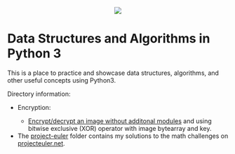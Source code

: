 <p align="center"><img src="https://external-content.duckduckgo.com/iu/?u=https%3A%2F%2Fqph.fs.quoracdn.net%2Fmain-qimg-c4bd5888bea21df127351a418a55bf51&f=1&nofb=1"></p>

Data Structures and Algorithms in Python 3
=================================================
This is a place to practice and showcase data structures, algorithms, and other useful concepts using Python3.

Directory information:
<ul><li>Encryption:</li><ul><li><a href="https://github.com/mellowpuppy/algorithms/blob/main/encryption/encrypt-decrypt-images.py">Encrypt/decrypt an image without additonal modules</a> and using bitwise exclusive (XOR) operator with image bytearray and key.</li></ul>
<li>The <a href="https://github.com/mellowpuppy/algorithms/tree/main/project-euler">project-euler</a> folder contains my solutions to the math challenges on <a href="https://projecteuler.net/">projecteuler.net</a>.</li>
</ul>
